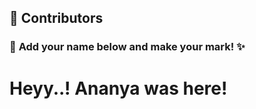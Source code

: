 ## 👥 Contributors  

### 🎨 **Add your name below and make your mark!** ✨  

# Heyy..! Ananya was here!
